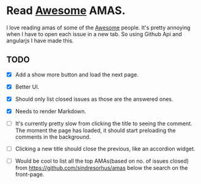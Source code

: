 Read [Awesome](https://github.com/sindresorhus/amas) AMAS.
=======
I love reading amas of some of the [Awesome](https://github.com/sindresorhus/amas) people. It's pretty annoying when I have to open each issue in a new tab. So using Github Api and angularjs I have made this.

## TODO

- [x] Add a show more button and load the next page.
- [x] Better UI.
- [x] Should only list closed issues as those are the answered ones.
- [x] Needs to render Markdown.
- [ ] It's currently pretty slow from clicking the title to seeing the comment. The moment the page has loaded, it should          start   preloading the comments in the background.
- [ ] Clicking a new title should close the previous, like an accordion widget.
- [ ] Would be cool to list all the top AMAs(based on no. of issues closed) from https://github.com/sindresorhus/amas below the search on the front-page.
 

